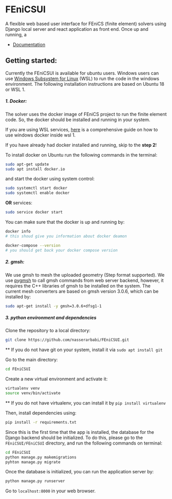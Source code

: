 # FEniCSUI
A flexible web based user interface for FEniCS (finite element) solvers using Django local server and react application as front end. Once up and running, a 

- [Documentation](FEniCSUI.com)

## Getting started:

Currently the FEniCSUI is available for ubuntu users. Windows users can use [Windows Subsystem for Linux](https://docs.microsoft.com/en-us/windows/wsl/install-win10) (WSL) to run the code in the windows environment. The following installation instructions are based on Ubuntu 18 or WSL 1.

##### 1. Docker:

The solver uses the docker image of FEniCS project to run the finite element code. So, the docker should be installed and running in your system. 

If you are using WSL services, [here](https://nickjanetakis.com/blog/setting-up-docker-for-windows-and-wsl-to-work-flawlessly) is a comprehensive guide on how to use windows docker inside wsl 1.

If you have already had docker installed and running, skip to the **step 2**!

To install docker on Ubuntu run the following commands in the terminal:

```bash
sudo apt-get update
sudo apt install docker.io
```

and start the docker using system control:

```bash
sudo systemctl start docker
sudo systemctl enable docker
```

**OR** services:

```bash
sudo service docker start
```



You can make sure that the docker is up and running by:

```bash
docker info
# this shoud give you information about docker deamon

docker-compose --version
# you should get back your docker compose version
```

##### 2. gmsh:

We use gmsh to mesh the uploaded geometry (Step format supported). We use [pygmsh](https://pypi.org/project/pygmsh/) to call gmsh commands from web server backend, however, it requires the C++ libraries of gmsh to be installed on the system. The current mesh converters are based on gmsh version 3.0.6, which can be installed by:

```bash
sudo apt-get install -y gmsh=3.0.6+dfsg1-1
```

##### 3. python environment and dependencies

Clone the repository to a local directory:

```bash
git clone https://github.com/nasserarbabi/FEniCSUI.git
```

** If you do not have git on your system, install it via `sudo apt install git`

Go to the main directory:

```bash
cd FEniCSUI
```

Create a new virtual environment and activate it:

```bash
virtualenv venv
source venv/bin/activate
```

** If you do not have virtualenv, you can install it by `pip install virtualenv`

Then, install dependencies using:

```bash
pip install -r requirements.txt
```

Since this is the first time that the app is installed, the database for the Django backend should be initialized. To do this, please go to the `FEniCSUI/FEniCSUI` directory, and run the following commands on terminal:

```bash
cd FEniCSUI
python manage.py makemigrations
pyhton manage.py migrate
```

Once the database is initialized, you can run the application server by:

```bash
python manage.py runserver
```

Go to `localhost:8000` in your web browser. 

